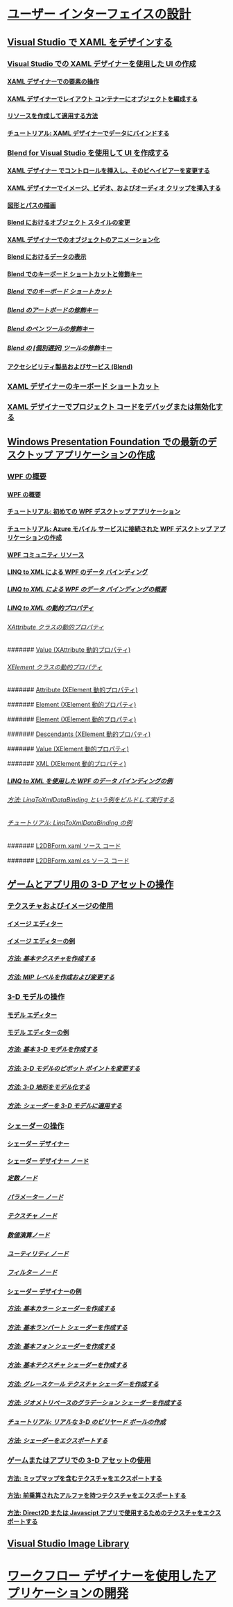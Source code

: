 # [ユーザー インターフェイスの設計](designing-user-interfaces.md)

## [Visual Studio で XAML をデザインする](designing-xaml-in-visual-studio.md)

### [Visual Studio での XAML デザイナーを使用した UI の作成](creating-a-ui-by-using-xaml-designer-in-visual-studio.md)

#### [XAML デザイナーでの要素の操作](working-with-elements-in-xaml-designer.md)

#### [XAML デザイナーでレイアウト コンテナーにオブジェクトを編成する](organize-objects-into-layout-containers-in-xaml-designer.md)

#### [リソースを作成して適用する方法](how-to-create-and-apply-a-resource.md)

#### [チュートリアル: XAML デザイナーでデータにバインドする](walkthrough-binding-to-data-in-xaml-designer.md)

### [Blend for Visual Studio を使用して UI を作成する](creating-a-ui-by-using-blend-for-visual-studio.md)

#### [XAML デザイナー でコントロールを挿入し、そのビヘイビアーを変更する](insert-controls-and-modify-their-behavior-in-xaml-designer.md)

#### [XAML デザイナーでイメージ、ビデオ、およびオーディオ クリップを挿入する](insert-images-videos-and-audio-clips-in-xaml-designer.md)

#### [図形とパスの描画](draw-shapes-and-paths.md)

#### [Blend におけるオブジェクト スタイルの変更](modify-the-style-of-objects-in-blend.md)

#### [XAML デザイナーでのオブジェクトのアニメーション化](animate-objects-in-xaml-designer.md)

#### [Blend におけるデータの表示](display-data-in-blend.md)

#### [Blend でのキーボード ショートカットと修飾キー](keyboard-shortcuts-and-modifier-keys-in-blend.md)

##### [Blend でのキーボード ショートカット](keyboard-shortcuts-in-blend.md)

##### [Blend のアートボードの修飾キー](artboard-modifier-keys-in-blend.md)

##### [Blend のペン ツールの修飾キー](pen-tool-modifier-keys-in-blend.md)

##### [Blend の [個別選択] ツールの修飾キー](direct-selection-tool-modifier-keys-in-blend.md)

#### [アクセシビリティ製品およびサービス (Blend)](accessibility-products-and-services-blend.md)

### [XAML デザイナーのキーボード ショートカット](keyboard-shortcuts-for-xaml-designer.md)

### [XAML デザイナーでプロジェクト コードをデバッグまたは無効化する](debugging-or-disabling-project-code-in-xaml-designer.md)

## [Windows Presentation Foundation での最新のデスクトップ アプリケーションの作成](create-modern-desktop-applications-with-windows-presentation-foundation.md)

### [WPF の概要](getting-started-with-wpf.md)

#### [WPF の概要](introduction-to-wpf.md)

#### [チュートリアル: 初めての WPF デスクトップ アプリケーション](walkthrough-my-first-wpf-desktop-application2.md)

#### [チュートリアル: Azure モバイル サービスに接続された WPF デスクトップ アプリケーションの作成](walkthrough-create-a-wpf-desktop-application-connected-to-an-azure-mobile-service.md)

#### [WPF コミュニティ リソース](wpf-community-resources.md)

#### [LINQ to XML による WPF のデータ バインディング](wpf-data-binding-with-linq-to-xml.md)

##### [LINQ to XML による WPF のデータ バインディングの概要](wpf-data-binding-with-linq-to-xml-overview.md)

##### [LINQ to XML の動的プロパティ](linq-to-xml-dynamic-properties.md)

###### [XAttribute クラスの動的プロパティ](xattribute-class-dynamic-properties.md)

####### [Value (XAttribute 動的プロパティ)](value-xattribute-dynamic-property.md)

###### [XElement クラスの動的プロパティ](xelement-class-dynamic-properties.md)

####### [Attribute (XElement 動的プロパティ)](attribute-xelement-dynamic-property.md)

####### [Element (XElement 動的プロパティ)](element-xelement-dynamic-property.md)

####### [Element (XElement 動的プロパティ)](elements-xelement-dynamic-property.md)

####### [Descendants (XElement 動的プロパティ)](descendants-xelement-dynamic-property.md)

####### [Value (XElement 動的プロパティ)](value-xelement-dynamic-property.md)

####### [XML (XElement 動的プロパティ)](xml-xelement-dynamic-property.md)

##### [LINQ to XML を使用した WPF のデータ バインディングの例](wpf-data-binding-using-linq-to-xml-example.md)

###### [方法: LinqToXmlDataBinding という例をビルドして実行する](how-to-build-and-run-the-linqtoxmldatabinding-example.md)

###### [チュートリアル: LinqToXmlDataBinding の例](walkthrough-linqtoxmldatabinding-example.md)

####### [L2DBForm.xaml ソース コード](l2dbform-xaml-source-code.md)

####### [L2DBForm.xaml.cs ソース コード](l2dbform-xaml-cs-source-code.md)

## [ゲームとアプリ用の 3-D アセットの操作](working-with-3-d-assets-for-games-and-apps.md)

### [テクスチャおよびイメージの使用](working-with-textures-and-images.md)

#### [イメージ エディター](image-editor.md)

#### [イメージ エディターの例](image-editor-examples.md)

##### [方法: 基本テクスチャを作成する](how-to-create-a-basic-texture.md)

##### [方法: MIP レベルを作成および変更する](how-to-create-and-modify-mip-levels.md)

### [3-D モデルの操作](working-with-3-d-models.md)

#### [モデル エディター](model-editor.md)

#### [モデル エディターの例](model-editor-examples.md)

##### [方法: 基本 3-D モデルを作成する](how-to-create-a-basic-3-d-model.md)

##### [方法: 3-D モデルのピボット ポイントを変更する](how-to-modify-the-pivot-point-of-a-3-d-model.md)

##### [方法: 3-D 地形をモデル化する](how-to-model-3-d-terrain.md)

##### [方法: シェーダーを 3-D モデルに適用する](how-to-apply-a-shader-to-a-3-d-model.md)

### [シェーダーの操作](working-with-shaders.md)

#### [シェーダー デザイナー](shader-designer.md)

#### [シェーダー デザイナー ノード](shader-designer-nodes.md)

##### [定数ノード](constant-nodes.md)

##### [パラメーター ノード](parameter-nodes.md)

##### [テクスチャ ノード](texture-nodes.md)

##### [数値演算ノード](math-nodes.md)

##### [ユーティリティ ノード](utility-nodes.md)

##### [フィルター ノード](filter-nodes.md)

#### [シェーダー デザイナーの例](shader-designer-examples.md)

##### [方法: 基本カラー シェーダーを作成する](how-to-create-a-basic-color-shader.md)

##### [方法: 基本ランバート シェーダーを作成する](how-to-create-a-basic-lambert-shader.md)

##### [方法: 基本フォン シェーダーを作成する](how-to-create-a-basic-phong-shader.md)

##### [方法: 基本テクスチャ シェーダーを作成する](how-to-create-a-basic-texture-shader.md)

##### [方法: グレースケール テクスチャ シェーダーを作成する](how-to-create-a-grayscale-texture-shader.md)

##### [方法: ジオメトリベースのグラデーション シェーダーを作成する](how-to-create-a-geometry-based-gradient-shader.md)

##### [チュートリアル: リアルな 3-D のビリヤード ボールの作成](walkthrough-creating-a-realistic-3-d-billiard-ball.md)

##### [方法: シェーダーをエクスポートする](how-to-export-a-shader.md)

### [ゲームまたはアプリでの 3-D アセットの使用](using-3-d-assets-in-your-game-or-app.md)

#### [方法: ミップマップを含むテクスチャをエクスポートする](how-to-export-a-texture-that-contains-mipmaps.md)

#### [方法: 前乗算されたアルファを持つテクスチャをエクスポートする](how-to-export-a-texture-that-has-premultiplied-alpha.md)

#### [方法: Direct2D または Javascipt アプリで使用するためのテクスチャをエクスポートする](how-to-export-a-texture-for-use-with-direct2d-or-javascipt-apps.md)

## [Visual Studio Image Library](the-visual-studio-image-library.md)

# [ワークフロー デザイナーを使用したアプリケーションの開発](../workflow-designer/developing-applications-with-the-workflow-designer.md)

